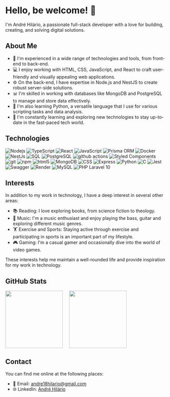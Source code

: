 # Hello, be welcome! 👋

I'm André Hilário, a passionate full-stack developer with a love for building, creating, and solving digital solutions.

## About Me

- 🔭 I'm experienced in a wide range of technologies and tools, from front-end to back-end.
- 💻 I enjoy working with HTML, CSS, JavaScript, and React to craft user-friendly and visually appealing web applications.
- ⚙️ On the back-end, I have expertise in Node.js and NestJS to create robust server-side solutions.
- 📊 I'm skilled in working with databases like MongoDB and PostgreSQL to manage and store data effectively.
- 🐍 I'm also learning Python, a versatile language that I use for various scripting tasks and data analysis.
- 🚀 I'm constantly learning and exploring new technologies to stay up-to-date in the fast-paced tech world.

## Technologies

<p>
  <img alt="Nodejs" src="https://img.shields.io/badge/-Nodejs-43853d?style=flat-square&logo=Node.js&logoColor=white" />
  <img alt="TypeScript" src="https://img.shields.io/badge/-TypeScript-007ACC?style=flat-square&logo=typescript&logoColor=white" />
  <img alt="React" src="https://img.shields.io/badge/-React-45b8d8?style=flat-square&logo=react&logoColor=white" />
  <img alt="JavaScript" src="https://img.shields.io/badge/-JavaScript-F7DF1E?style=flat-square&logo=javascript&logoColor=black" />
  <img alt="Prisma ORM" src="https://img.shields.io/badge/-Prisma_ORM-3333CC?style=flat-square&logo=prisma&logoColor=white" />
  <img alt="Docker" src="https://img.shields.io/badge/-Docker-46a2f1?style=flat-square&logo=docker&logoColor=white" />
  <img alt="NestJs" src="https://img.shields.io/badge/-NestJs-ea2845?style=flat-square&logo=nestjs&logoColor=white" />
  <img alt="SQL" src="https://img.shields.io/badge/-SQL-000?style=flat-square&logo=sql&logoColor=white" />
  <img alt="PostgreSQL" src="https://img.shields.io/badge/-PostgreSQL-336791?style=flat-square&logo=postgresql&logoColor=white" />
  <img alt="github actions" src="https://img.shields.io/badge/-Github_Actions-2088FF?style=flat-square&logo=github-actions&logoColor=white" />
  <img alt="Styled Components" src="https://img.shields.io/badge/-Styled_Components-db7092?style=flat-square&logo=styled-components&logoColor=white" />
  <img alt="git" src="https://img.shields.io/badge/-Git-F05032?style=flat-square&logo=git&logoColor=white" />
  <img alt="npm" src="https://img.shields.io/badge/-NPM-CB3837?style=flat-square&logo=npm&logoColor=white" />
  <img alt="html5" src="https://img.shields.io/badge/-HTML5-E34F26?style=flat-square&logo=html5&logoColor=white" />
  <img alt="MongoDB" src="https://img.shields.io/badge/-MongoDB-13aa52?style=flat-square&logo=mongodb&logoColor=white" />
  <img alt="CSS" src="https://img.shields.io/badge/-CSS-1572B6?style=flat-square&logo=css3&logoColor=white" />
  <img alt="Express" src="https://img.shields.io/badge/-Express-000?style=flat-square&logo=express&logoColor=white" />
  <img alt="Python" src="https://img.shields.io/badge/-Python-3776AB?style=flat-square&logo=python&logoColor=white" />
  <img alt="C" src="https://img.shields.io/badge/-C-A8B9CC?style=flat-square&logo=c&logoColor=black" />
  <img alt="Jest" src="https://img.shields.io/badge/-Jest-C21325?style=flat-square&logo=jest&logoColor=white" />
  <img alt="Swagger" src="https://img.shields.io/badge/-Swagger-85EA2D?style=flat-square&logo=swagger&logoColor=black" />
  <img alt="Render" src="https://img.shields.io/badge/-Render-764ABC?style=flat-square&logo=render&logoColor=white" />
  <img src="https://img.shields.io/badge/MySQL-8.0-4479A1?style=flat-square&logo=mysql&logoColor=white" alt="MySQL">
  <img src="https://img.shields.io/badge/PHP-Laravel%2010-FF2D20?style=flat-square&logo=laravel&logoColor=white" alt="PHP Laravel 10">
</p>


## Interests

In addition to my work in technology, I have a deep interest in several other areas:

- 📚 Reading: I love exploring books, from science fiction to theology.
- 🎵 Music: I'm a music enthusiast and enjoy playing the bass, guitar and exploring different music genres.
- 🏋️ Exercise and Sports: Staying active through exercise and participating in sports is an important part of my lifestyle.
- 🎮 Gaming: I'm a casual gamer and occasionally dive into the world of video games.

These interests help me maintain a well-rounded life and provide inspiration for my work in technology.


## GitHub Stats

<div style="display: flex; gap: 20px; align-items: flex-start;">
    <a href="https://github.com/AndreHilario">
      <img src="https://github-readme-stats.vercel.app/api/top-langs/?username=AndreHilario&layout=compact&langs_count=7&theme=dracula" height="180em" />
    </a>
    <a href="https://github.com/AndreHilario">
      <img src="https://github-readme-stats.vercel.app/api?username=AndreHilario&show_icons=true&theme=dracula&include_all_commits=true&count_private=true" height="180em" />
    </a>
</div>

## Contact

You can find me online at the following places:

- 📧 Email: [andre18hilario@gmail.com](mailto:andre18hilario@gmail.com)
- 🌐 LinkedIn: [André Hilário](https://www.linkedin.com/in/andre-hilario/)


